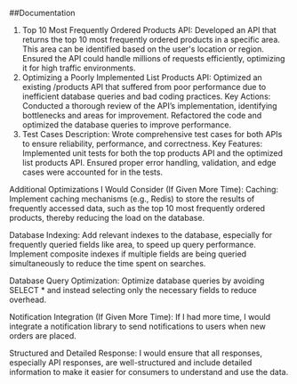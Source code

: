 
##Documentation
1. Top 10 Most Frequently Ordered Products API:
Developed an API that returns the top 10 most frequently ordered products in a specific area. This area can be identified based on the user's location or region.
Ensured the API could handle millions of requests efficiently, optimizing it for high traffic environments.
2. Optimizing a Poorly Implemented List Products API:
Optimized an existing /products API that suffered from poor performance due to inefficient database queries and bad coding practices.
Key Actions:
Conducted a thorough review of the API’s implementation, identifying bottlenecks and areas for improvement.
Refactored the code and optimized the database queries to improve performance.
3. Test Cases
Description: Wrote comprehensive test cases for both APIs to ensure reliability, performance, and correctness.
Key Features:
Implemented unit tests for both the top products API and the optimized list products API.
Ensured proper error handling, validation, and edge cases were accounted for in the tests.




Additional Optimizations I Would Consider (If Given More Time):
Caching:
Implement caching mechanisms (e.g., Redis) to store the results of frequently accessed data, such as the top 10 most frequently ordered products, thereby reducing the load on the database.

Database Indexing:
Add relevant indexes to the database, especially for frequently queried fields like area, to speed up query performance.
Implement composite indexes if multiple fields are being queried simultaneously to reduce the time spent on searches.

Database Query Optimization:
Optimize database queries by avoiding SELECT * and instead selecting only the necessary fields to reduce overhead.

Notification Integration (If Given More Time):
If I had more time, I would integrate a notification library to send notifications to users when new orders are placed.

Structured and Detailed Response:
I would ensure that all responses, especially API responses, are well-structured and include detailed information to make it easier for consumers to understand and use the data.
